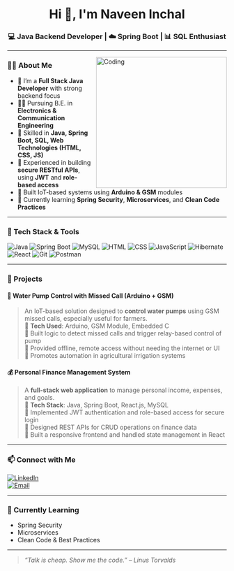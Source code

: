 <h1 align="center">Hi 👋, I'm Naveen Inchal</h1>
<h3 align="center">💻 Java Backend Developer | ☁️ Spring Boot | 📊 SQL Enthusiast</h3>

---

<img align="right" alt="Coding" width="300" src="https://cdn.dribbble.com/users/1059583/screenshots/4171367/coding-freak.gif" />

### 🧑‍💻 About Me

- 💼 I’m a **Full Stack Java Developer** with strong backend focus  
- 👨‍🎓 Pursuing B.E. in **Electronics & Communication Engineering**  
- 🧠 Skilled in **Java, Spring Boot, SQL, Web Technologies (HTML, CSS, JS)**  
- 🔐 Experienced in building **secure RESTful APIs**, using **JWT** and **role-based access**  
- 🤖 Built IoT-based systems using **Arduino & GSM** modules  
- 🌱 Currently learning **Spring Security**, **Microservices**, and **Clean Code Practices**

---

### 🔧 Tech Stack & Tools

![Java](https://img.shields.io/badge/Java-ED8B00?style=for-the-badge&logo=java&logoColor=white)
![Spring Boot](https://img.shields.io/badge/Spring%20Boot-6DB33F?style=for-the-badge&logo=spring-boot&logoColor=white)
![MySQL](https://img.shields.io/badge/MySQL-00758F?style=for-the-badge&logo=mysql&logoColor=white)
![HTML](https://img.shields.io/badge/HTML5-E34F26?style=for-the-badge&logo=html5&logoColor=white)
![CSS](https://img.shields.io/badge/CSS3-1572B6?style=for-the-badge&logo=css3&logoColor=white)
![JavaScript](https://img.shields.io/badge/JavaScript-F7DF1E?style=for-the-badge&logo=javascript&logoColor=black)
![Hibernate](https://img.shields.io/badge/Hibernate-59666C?style=for-the-badge&logo=hibernate&logoColor=white)
![React](https://img.shields.io/badge/React-20232a?style=for-the-badge&logo=react&logoColor=61DAFB)
![Git](https://img.shields.io/badge/Git-F05032?style=for-the-badge&logo=git&logoColor=white)
![Postman](https://img.shields.io/badge/Postman-FF6C37?style=for-the-badge&logo=postman&logoColor=white)

---

### 📌 Projects

#### 🚿 Water Pump Control with Missed Call (Arduino + GSM)
> An IoT-based solution designed to **control water pumps** using GSM missed calls, especially useful for farmers.  
> 🔸 **Tech Used**: Arduino, GSM Module, Embedded C  
> 🔸 Built logic to detect missed calls and trigger relay-based control of pump  
> 🔸 Provided offline, remote access without needing the internet or UI  
> 🔸 Promotes automation in agricultural irrigation systems

#### 💰 Personal Finance Management System
> A **full-stack web application** to manage personal income, expenses, and goals.  
> 🔸 **Tech Stack**: Java, Spring Boot, React.js, MySQL  
> 🔸 Implemented JWT authentication and role-based access for secure login  
> 🔸 Designed REST APIs for CRUD operations on finance data  
> 🔸 Built a responsive frontend and handled state management in React

---

### 📫 Connect with Me

[![LinkedIn](https://img.shields.io/badge/LinkedIn-blue?style=for-the-badge&logo=linkedin&logoColor=white)](https://www.linkedin.com/in/naveen-inchal-713214311)  
[![Email](https://img.shields.io/badge/Email-D14836?style=for-the-badge&logo=gmail&logoColor=white)](mailto:inchalnaveen@gmail.com)

---

### 🌱 Currently Learning

- Spring Security  
- Microservices  
- Clean Code & Best Practices  

---

> _“Talk is cheap. Show me the code.” – Linus Torvalds_

